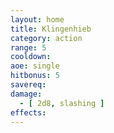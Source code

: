 ```yaml
---
layout: home
title: Klingenhieb
category: action
range: 5
cooldown: 
aoe: single
hitbonus: 5
savereq: 
damage:
  - [ 2d8, slashing ]
effects:
---
```

